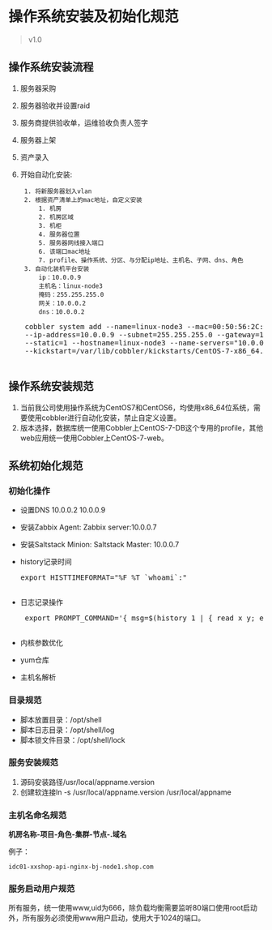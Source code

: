 # 操作系统安装及初始化规范
> v1.0

## 操作系统安装流程

1. 服务器采购
2. 服务器验收并设置raid
3. 服务商提供验收单，运维验收负责人签字
4. 服务器上架
5. 资产录入
6. 开始自动化安装:
				
        1. 将新服务器划入vlan
		2. 根据资产清单上的mac地址，自定义安装
			1. 机房
			2. 机房区域
			3. 机柜
			4. 服务器位置
			5. 服务器网线接入端口
			6. 该端口mac地址
			7. profile、操作系统、分区、与分配ip地址、主机名、子网、dns、角色
		3. 自动化装机平台安装
			ip：10.0.0.9
			主机名：linux-node3
			掩码：255.255.255.0
			网关：10.0.0.2
			dns：10.0.0.2

	<pre>
    cobbler system add --name=linux-node3 --mac=00:50:56:2C:52:D3 --profile=CentOS-7-X86_64 \
    --ip-address=10.0.0.9 --subnet=255.255.255.0 --gateway=10.0.0.2 --interface=eth0 \
    --static=1 --hostname=linux-node3 --name-servers="10.0.0.2" \
    --kickstart=/var/lib/cobbler/kickstarts/CentOS-7-x86_64.cfg 
    </pre>
		
## 操作系统安装规范
 
1. 当前我公司使用操作系统为CentOS7和CentOS6，均使用x86_64位系统，需要使用cobbler进行自动化安装，禁止自定义设置。
2. 版本选择，数据库统一使用Cobbler上CentOS-7-DB这个专用的profile，其他web应用统一使用Cobbler上CentOS-7-web。 


## 系统初始化规范



### 初始化操作

* 设置DNS 10.0.0.2 10.0.0.9
* 安装Zabbix Agent:  Zabbix server:10.0.0.7
* 安装Saltstack Minion: Saltstack Master: 10.0.0.7
* history记录时间

     <pre>
  export HISTTIMEFORMAT="%F %T `whoami`:"
     </pre>
* 日志记录操作
    <pre>
   export PROMPT_COMMAND='{ msg=$(history 1 | { read x y; echo $y; });logger "[euid=$(whoami)]":$(who am i):[`pwd`]"$msg"; }'
   </pre> 

* 内核参数优化
* yum仓库
* 主机名解析
### 目录规范

* 脚本放置目录：/opt/shell
* 脚本日志目录：/opt/shell/log
* 脚本锁文件目录：/opt/shell/lock

### 服务安装规范

1. 源码安装路径/usr/local/appname.version
2. 创建软连接ln -s /usr/local/appname.version /usr/local/appname

### 主机名命名规范

**机房名称-项目-角色-集群-节点-.域名**

例子：

	idc01-xxshop-api-nginx-bj-node1.shop.com

### 服务启动用户规范

所有服务，统一使用www,uid为666，除负载均衡需要监听80端口使用root启动外，所有服务必须使用www用户启动，使用大于1024的端口。


